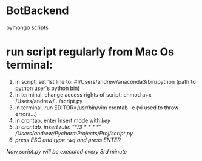 # BotBackend
pymongo scripts


# run script regularly from Mac Os terminal:

1. in script, set 1st line to: #!/Users/andrew/anaconda3/bin/python (path to python user's python bin)
2. in terminal, change access rights of script: chmod a+x /Users/andrew/.../script.py
3. in terminal, run EDITOR=/usr/bin/vim crontab -e (vi used to throw errors...)
4. in crontab, enter Insert mode with <I> key
5. in crontab, insert rule: "*/3 * * * *" /Users/andrew/PycharmProjects/Proj/script.py
6. press ESC and type :wq and press ENTER
  
Now script.py will be executed every 3rd minute
